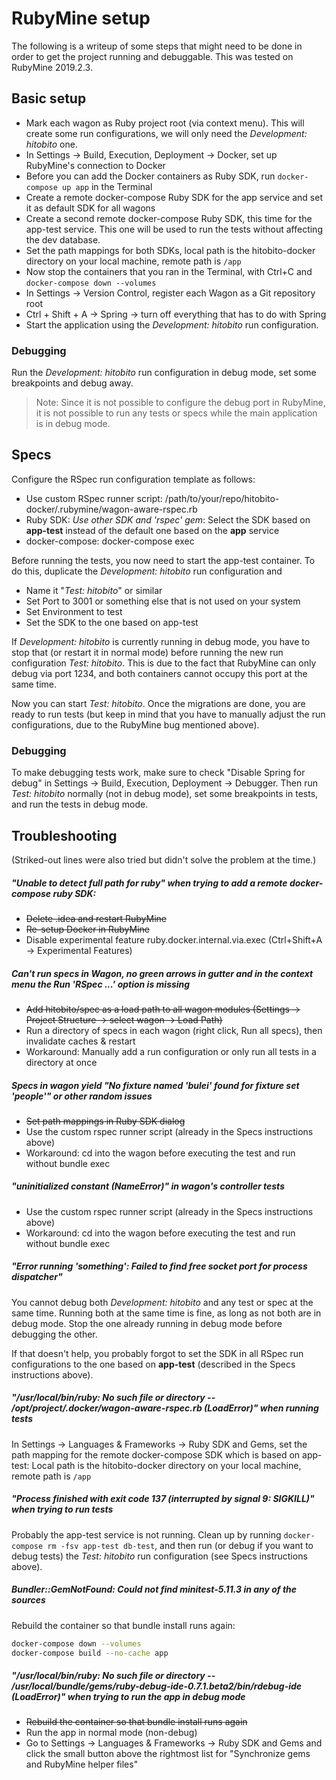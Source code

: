 # RubyMine setup

The following is a writeup of some steps that might need to be done in order to get the project running and debuggable.
This was tested on RubyMine 2019.2.3.

## Basic setup
* Mark each wagon as Ruby project root (via context menu). This will create some run configurations, we will only need the *Development: hitobito* one.
* In Settings -> Build, Execution, Deployment -> Docker, set up RubyMine's connection to Docker
* Before you can add the Docker containers as Ruby SDK, run `docker-compose up app` in the Terminal
* Create a remote docker-compose Ruby SDK for the app service and set it as default SDK for all wagons
* Create a second remote docker-compose Ruby SDK, this time for the app-test service. This one will be used to run the tests without affecting the dev database.
* Set the path mappings for both SDKs, local path is the hitobito-docker directory on your local machine, remote path is `/app`
* Now stop the containers that you ran in the Terminal, with Ctrl+C and `docker-compose down --volumes`
* In Settings -> Version Control, register each Wagon as a Git repository root
* Ctrl + Shift + A -> Spring -> turn off everything that has to do with Spring
* Start the application using the *Development: hitobito* run configuration.

### Debugging
Run the *Development: hitobito* run configuration in debug mode, set some breakpoints and debug away.
> Note: Since it is not possible to configure the debug port in RubyMine, it is not possible to run any tests or specs while the main application is in debug mode.

## Specs
Configure the RSpec run configuration template as follows:
* Use custom RSpec runner script: /path/to/your/repo/hitobito-docker/.rubymine/wagon-aware-rspec.rb
* Ruby SDK: *Use other SDK and 'rspec' gem*: Select the SDK based on **app-test** instead of the default one based on the **app** service
* docker-compose: docker-compose exec

Before running the tests, you now need to start the app-test container.
To do this, duplicate the *Development: hitobito* run configuration and
* Name it "*Test: hitobito*" or similar
* Set Port to 3001 or something else that is not used on your system
* Set Environment to test
* Set the SDK to the one based on app-test

If *Development: hitobito* is currently running in debug mode, you have to stop that (or restart it in normal mode) before running the new run configuration *Test: hitobito*.
This is due to the fact that RubyMine can only debug via port 1234, and both containers cannot occupy this port at the same time.

Now you can start *Test: hitobito*.
Once the migrations are done, you are ready to run tests (but keep in mind that you have to manually adjust the run configurations, due to the RubyMine bug mentioned above).

### Debugging
To make debugging tests work, make sure to check "Disable Spring for debug" in Settings -> Build, Execution, Deployment -> Debugger.
Then run *Test: hitobito* normally (not in debug mode), set some breakpoints in tests, and run the tests in debug mode.

## Troubleshooting
(Striked-out lines were also tried but didn't solve the problem at the time.)

##### "Unable to detect full path for ruby" when trying to add a remote docker-compose ruby SDK:
* ~~Delete .idea and restart RubyMine~~
* ~~Re-setup Docker in RubyMine~~
* Disable experimental feature ruby.docker.internal.via.exec (Ctrl+Shift+A -> Experimental Features)

##### Can't run specs in Wagon, no green arrows in gutter and in the context menu the Run 'RSpec ...' option is missing
* ~~Add hitobito/spec as a load path to all wagon modules (Settings -> Project Structure -> select wagon -> Load Path)~~
* Run a directory of specs in each wagon (right click, Run all specs), then invalidate caches & restart
* Workaround: Manually add a run configuration or only run all tests in a directory at once

##### Specs in wagon yield "No fixture named 'bulei' found for fixture set 'people'" or other random issues
* ~~Set path mappings in Ruby SDK dialog~~
* Use the custom rspec runner script (already in the Specs instructions above)
* Workaround: cd into the wagon before executing the test and run without bundle exec

##### "uninitialized constant <some controller name> (NameError)" in wagon's controller tests
* Use the custom rspec runner script (already in the Specs instructions above)
* Workaround: cd into the wagon before executing the test and run without bundle exec

##### "Error running 'something': Failed to find free socket port for process dispatcher"
You cannot debug both *Development: hitobito* and any test or spec at the same time.
Running both at the same time is fine, as long as not both are in debug mode.
Stop the one already running in debug mode before debugging the other.

If that doesn't help, you probably forgot to set the SDK in all RSpec run configurations to the one based on **app-test** (described in the Specs instructions above).

##### "/usr/local/bin/ruby: No such file or directory -- /opt/project/.docker/wagon-aware-rspec.rb (LoadError)" when running tests
In Settings -> Languages & Frameworks -> Ruby SDK and Gems, set the path mapping for the remote docker-compose SDK which is based on app-test:
Local path is the hitobito-docker directory on your local machine, remote path is `/app`

##### "Process finished with exit code 137 (interrupted by signal 9: SIGKILL)" when trying to run tests
Probably the app-test service is not running.
Clean up by running `docker-compose rm -fsv app-test db-test`, and then run (or debug if you want to debug tests) the *Test: hitobito* run configuration (see Specs instructions above).

##### Bundler::GemNotFound: Could not find minitest-5.11.3 in any of the sources
Rebuild the container so that bundle install runs again:
```bash
docker-compose down --volumes
docker-compose build --no-cache app
```

##### "/usr/local/bin/ruby: No such file or directory -- /usr/local/bundle/gems/ruby-debug-ide-0.7.1.beta2/bin/rdebug-ide (LoadError)" when trying to run the app in debug mode
* ~~Rebuild the container so that bundle install runs again~~
* Run the app in normal mode (non-debug)
* Go to Settings -> Languages & Frameworks -> Ruby SDK and Gems and click the small button above the rightmost list for "Synchronize gems and RubyMine helper files"
